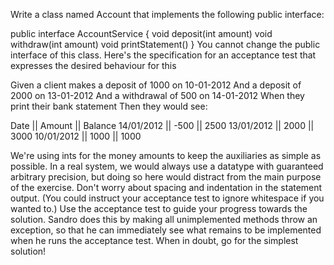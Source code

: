 Write a class named Account that implements the following public interface:

public interface AccountService
{
    void deposit(int amount) 
    void withdraw(int amount) 
    void printStatement()
}
You cannot change the public interface of this class.
Here's the specification for an acceptance test that expresses the desired behaviour for this

Given a client makes a deposit of 1000 on 10-01-2012
And a deposit of 2000 on 13-01-2012
And a withdrawal of 500 on 14-01-2012
When they print their bank statement
Then they would see:

Date       || Amount || Balance
14/01/2012 || -500   || 2500
13/01/2012 || 2000   || 3000
10/01/2012 || 1000   || 1000

We're using ints for the money amounts to keep the auxiliaries as simple as possible. In a real system, we would always use a datatype with guaranteed arbitrary precision, but doing so here would distract from the main purpose of the exercise.
Don't worry about spacing and indentation in the statement output. (You could instruct your acceptance test to ignore whitespace if you wanted to.)
Use the acceptance test to guide your progress towards the solution. Sandro does this by making all unimplemented methods throw an exception, so that he can immediately see what remains to be implemented when he runs the acceptance test.
When in doubt, go for the simplest solution!